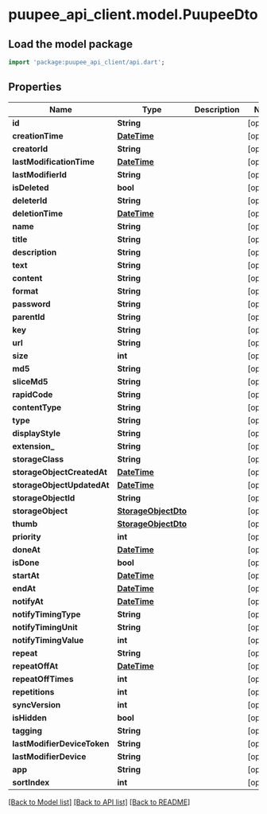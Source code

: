 # puupee_api_client.model.PuupeeDto

## Load the model package
```dart
import 'package:puupee_api_client/api.dart';
```

## Properties
Name | Type | Description | Notes
------------ | ------------- | ------------- | -------------
**id** | **String** |  | [optional] 
**creationTime** | [**DateTime**](DateTime.md) |  | [optional] 
**creatorId** | **String** |  | [optional] 
**lastModificationTime** | [**DateTime**](DateTime.md) |  | [optional] 
**lastModifierId** | **String** |  | [optional] 
**isDeleted** | **bool** |  | [optional] 
**deleterId** | **String** |  | [optional] 
**deletionTime** | [**DateTime**](DateTime.md) |  | [optional] 
**name** | **String** |  | [optional] 
**title** | **String** |  | [optional] 
**description** | **String** |  | [optional] 
**text** | **String** |  | [optional] 
**content** | **String** |  | [optional] 
**format** | **String** |  | [optional] 
**password** | **String** |  | [optional] 
**parentId** | **String** |  | [optional] 
**key** | **String** |  | [optional] 
**url** | **String** |  | [optional] 
**size** | **int** |  | [optional] 
**md5** | **String** |  | [optional] 
**sliceMd5** | **String** |  | [optional] 
**rapidCode** | **String** |  | [optional] 
**contentType** | **String** |  | [optional] 
**type** | **String** |  | [optional] 
**displayStyle** | **String** |  | [optional] 
**extension_** | **String** |  | [optional] 
**storageClass** | **String** |  | [optional] 
**storageObjectCreatedAt** | [**DateTime**](DateTime.md) |  | [optional] 
**storageObjectUpdatedAt** | [**DateTime**](DateTime.md) |  | [optional] 
**storageObjectId** | **String** |  | [optional] 
**storageObject** | [**StorageObjectDto**](StorageObjectDto.md) |  | [optional] 
**thumb** | [**StorageObjectDto**](StorageObjectDto.md) |  | [optional] 
**priority** | **int** |  | [optional] 
**doneAt** | [**DateTime**](DateTime.md) |  | [optional] 
**isDone** | **bool** |  | [optional] 
**startAt** | [**DateTime**](DateTime.md) |  | [optional] 
**endAt** | [**DateTime**](DateTime.md) |  | [optional] 
**notifyAt** | [**DateTime**](DateTime.md) |  | [optional] 
**notifyTimingType** | **String** |  | [optional] 
**notifyTimingUnit** | **String** |  | [optional] 
**notifyTimingValue** | **int** |  | [optional] 
**repeat** | **String** |  | [optional] 
**repeatOffAt** | [**DateTime**](DateTime.md) |  | [optional] 
**repeatOffTimes** | **int** |  | [optional] 
**repetitions** | **int** |  | [optional] 
**syncVersion** | **int** |  | [optional] 
**isHidden** | **bool** |  | [optional] 
**tagging** | **String** |  | [optional] 
**lastModifierDeviceToken** | **String** |  | [optional] 
**lastModifierDevice** | **String** |  | [optional] 
**app** | **String** |  | [optional] 
**sortIndex** | **int** |  | [optional] 

[[Back to Model list]](../README.md#documentation-for-models) [[Back to API list]](../README.md#documentation-for-api-endpoints) [[Back to README]](../README.md)


